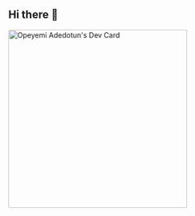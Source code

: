 ## Hi there 👋
<a href="https://app.daily.dev/opeyemiadedotun"><img src="https://api.daily.dev/devcards/v2/3x4tTesUDo8SeopexphWq.png?type=default&r=w46" width="356" alt="Opeyemi Adedotun's Dev Card"/></a>
<!--
**opeadedotun/opeadedotun** is a ✨ _special_ ✨ repository because its `README.md` (this file) appears on your GitHub profile.

Here are some ideas to get you started:

- 🔭 I’m currently working on ...
- 🌱 I’m currently learning ...
- 👯 I’m looking to collaborate on ...
- 🤔 I’m looking for help with ...
- 💬 Ask me about ...
- 📫 How to reach me: ...
- 😄 Pronouns: ...
- ⚡ Fun fact: ...
-->
